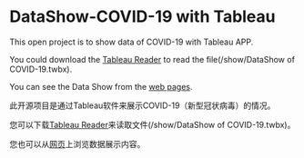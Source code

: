 # DataShow-COVID-19 with Tableau



This open project is to show data of COVID-19 with Tableau APP.

You could download the [Tableau Reader](https://www.tableau.com/products/reader/download) to read the file(/show/DataShow of COVID-19.twbx). 

You can see the Data Show from the [web pages](https://public.tableau.com/profile/will6898#!/vizhome/18480/sheet0).



此开源项目是通过Tableau软件来展示COVID-19（新型冠状病毒）的情况。

您可以下载[Tableau Reader](https://www.tableau.com/products/reader/download)来读取文件(/show/DataShow of COVID-19.twbx)。

您也可以从[网页](https://public.tableau.com/profile/will6898#!/vizhome/18480/sheet0)上浏览数据展示内容。

